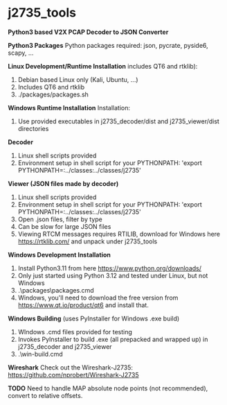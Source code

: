 # j2735_tools
**Python3 based V2X PCAP Decoder to JSON Converter**

**Python3 Packages**
Python packages required: json, pycrate, pyside6, scapy, ...

**Linux Development/Runtime Installation** includes QT6 and rtklib):
1. Debian based Linux only (Kali, Ubuntu, ...)
2. Includes QT6 and rtklib
3. ./packages/packages.sh

**Windows Runtime Installation** Installation:
1. Use provided executables in j2735_decoder/dist and j2735_viewer/dist directories

**Decoder**
1. Linux shell scripts provided
2. Environment setup in shell script for your PYTHONPATH: 'export PYTHONPATH=:../classes:../classes/j2735'

**Viewer (JSON files made by decoder)**
1. Linux shell scripts provided
2. Environment setup in shell script for your PYTHONPATH: 'export PYTHONPATH=:../classes:../classes/j2735'
3. Open .json files, filter by type
4. Can be slow for large JSON files
5. Viewing RTCM messages requires RTILIB, download for Windows here https://rtklib.com/ and unpack under j2735_tools

**Windows Development Installation**
1. Install Python3.11 from here https://www.python.org/downloads/
2. Only just started using Python 3.12 and tested under Linux, but not Windows
2. .\packages\packages.cmd
3. Windows, you'll need to download the free version from https://www.qt.io/product/qt6 and install that.

**Windows Building**  (uses PyInstaller for Windows .exe build)
1. WIndows .cmd files provided for testing
2. Invokes PyInstaller to build .exe (all prepacked and wrapped up) in j2735_decoder and j2735_viewer
3. .\win-build.cmd

**Wireshark**
Check out the Wireshark-J2735: https://github.com/nprobert/Wireshark-J2735

**TODO**
Need to handle MAP absolute node points (not recommended), convert to relative offsets.
